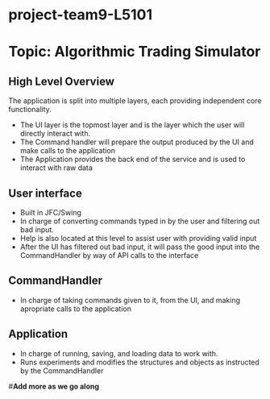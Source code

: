 # project-team9-L5101
# Topic: Algorithmic Trading Simulator

## High Level Overview

The application is split into multiple layers, each providing independent core functionality.
* The UI layer is the topmost layer and is the layer which the user will directly interact with.
* The Command handler will prepare the output produced by the UI and make calls to the application
* The Application provides the back end of the service and is used to interact with raw data

## User interface
* Built in JFC/Swing
* In charge of converting commands typed in by the user and filtering out bad input.
* Help is also located at this level to assist user with providing valid input
* After the UI has filtered out bad input, it will pass the good input into the CommandHandler by way of API calls to the interface

## CommandHandler
* In charge of taking commands given to it, from the UI, and making apropriate calls to the application

## Application
* In charge of running, saving, and loading data to work with.
* Runs experiments and modifies the structures and objects as instructed by the CommandHandler

#**Add more as we go along**

#### 
